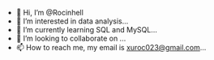 - 👋 Hi, I’m @Rocinhell
- 👀 I’m interested in data analysis...
- 🌱 I’m currently learning SQL and MySQL...
- 💞️ I’m looking to collaborate on ...
- 📫 How to reach me, my email is xuroc023@gmail.com...

<!---
Rocinhell/Rocinhell is a ✨ special ✨ repository because its `README.md` (this file) appears on your GitHub profile.
You can click the Preview link to take a look at your changes.
--->
